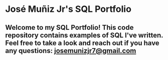 # José Muñiz Jr's SQL Portfolio

## Welcome to my SQL Portfolio! This code repository contains examples of SQL I've written. Feel free to take a look and reach out if you have any questions: josemunizjr7@gmail.com
